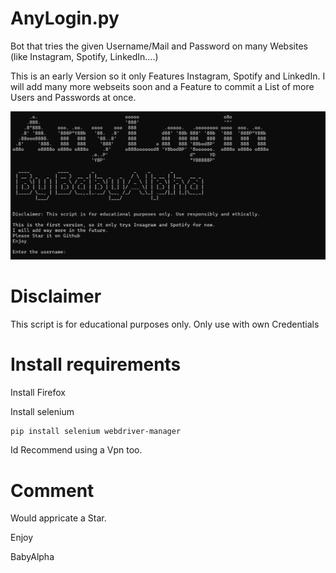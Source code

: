 # AnyLogin.py
Bot that tries the given Username/Mail and Password on many Websites (like Instagram, Spotify, LinkedIn....)

This is an early Version so it only Features Instagram, Spotify and LinkedIn.
I will add many more webseits soon and a Feature to commit a List of more Users and Passwords at once.

![Screenshot](Screenshot.png)
# Disclaimer
This script is for educational purposes only. Only use with own Credentials

# Install requirements
Install Firefox

Install selenium
```bash
pip install selenium webdriver-manager
```
Id Recommend using a Vpn too.


# Comment
Would appricate a Star.

Enjoy

BabyAlpha
